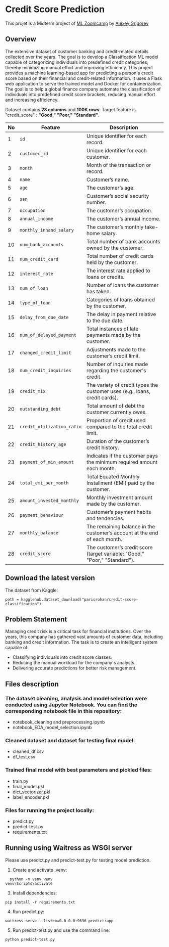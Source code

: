# Credit Score Prediction
This projet is a Midterm project of [ML Zoomcamp](https://github.com/DataTalksClub/machine-learning-zoomcamp) by [Alexey Grigorev](https://github.com/alexeygrigorev)

## Overview

The extensive dataset of customer banking and credit-related details collected over the years.
The goal is to develop a Classification ML model capable of categorizing individuals into predefined credit categories, thereby minimizing manual effort and improving efficiency.
This project provides a machine learning-based app for predicting a person's credit score based on their financial and credit-related information. 
It uses a Flask web application to serve the trained model and Docker for containerization.
The goal is to help a global finance company automate the classification of individuals into predefined credit score brackets, reducing manual effort and increasing efficiency.

Dataset contains **28 columns** and **100K rows**:
Target feature is "credit_score" : **"Good," "Poor," "Standard"**.

| **No** | **Feature**                | **Description**                                                                 |
|--------|----------------------------|---------------------------------------------------------------------------------|
| 1      | `id`                       | Unique identifier for each record.                                             |
| 2      | `customer_id`              | Unique identifier for each customer.                                           |
| 3      | `month`                    | Month of the transaction or record.                                            |
| 4      | `name`                     | Customer’s name.                                                               |
| 5      | `age`                      | The customer’s age.                                                            |
| 6      | `ssn`                      | Customer’s social security number.                                             |
| 7      | `occupation`               | The customer’s occupation.                                                     |
| 8      | `annual_income`            | The customer’s annual income.                                                  |
| 9      | `monthly_inhand_salary`    | The customer’s monthly take-home salary.                                       |
| 10     | `num_bank_accounts`        | Total number of bank accounts owned by the customer.                           |
| 11     | `num_credit_card`          | Total number of credit cards held by the customer.                             |
| 12     | `interest_rate`            | The interest rate applied to loans or credits.                                 |
| 13     | `num_of_loan`              | Number of loans the customer has taken.                                        |
| 14     | `type_of_loan`             | Categories of loans obtained by the customer.                                  |
| 15     | `delay_from_due_date`      | The delay in payment relative to the due date.                                 |
| 16     | `num_of_delayed_payment`   | Total instances of late payments made by the customer.                         |
| 17     | `changed_credit_limit`     | Adjustments made to the customer’s credit limit.                               |
| 18     | `num_credit_inquiries`     | Number of inquiries made regarding the customer's credit.                      |
| 19     | `credit_mix`               | The variety of credit types the customer uses (e.g., loans, credit cards).     |
| 20     | `outstanding_debt`         | Total amount of debt the customer currently owes.                              |
| 21     | `credit_utilization_ratio` | Proportion of credit used compared to the total credit limit.                  |
| 22     | `credit_history_age`       | Duration of the customer’s credit history.                                     |
| 23     | `payment_of_min_amount`    | Indicates if the customer pays the minimum required amount each month.         |
| 24     | `total_emi_per_month`      | Total Equated Monthly Installment (EMI) paid by the customer.                  |
| 25     | `amount_invested_monthly`  | Monthly investment amount made by the customer.                                |
| 26     | `payment_behaviour`        | Customer’s payment habits and tendencies.                                      |
| 27     | `monthly_balance`          | The remaining balance in the customer’s account at the end of each month.      |
| 28     | `credit_score`             | The customer’s credit score (target variable: "Good," "Poor," "Standard").     |


## Download the latest version
The dataset from Kaggle:
 ```
path = kagglehub.dataset_download("parisrohan/credit-score-classification")
 ```

## Problem Statement

Managing credit risk is a critical task for financial institutions. Over the years, this company has gathered vast amounts of customer data, including banking and credit information.
The task is to create an intelligent system capable of:
- Classifying individuals into credit score classes.
- Reducing the manual workload for the company's analysts.
- Delivering accurate predictions for better risk management.

## Files description

  ### The dataset cleaning, analysis and model selection were conducted using Jupyter Notebook. You can find the corresponding notebook file in this repository:
  - notebook_cleaning and preprocessing.ipynb
  - notebook_EDA_model_selection.ipynb
  ### Cleaned dataset and dataset for testing final model:
  -  cleaned_df.csv
  -  df_test.csv
  ### Trained final model with best parameters and pickled files:
  -  train.py
  -  final_model.pkl
  -  dict_vectorizer.pkl
  -  label_encoder.pkl
  ### Files for running the project locally:
  -  predict.py
  -  predict-test.py
  -  requirements.txt

## Running using Waitress as WSGI server
Please use predict.py and predict-test.py for testing model prediction.
1. Create and activate .venv:
 ```
   python -m venv venv
venv\Scripts\activate
 ```
3. Install dependencies:
 ```
pip install -r requirements.txt
 ```
4. Run predict.py:
```
waitress-serve --listen=0.0.0.0:9696 predict:app
```
5. Run predict-test.py and use the command line:
```
python predict-test.py
```

